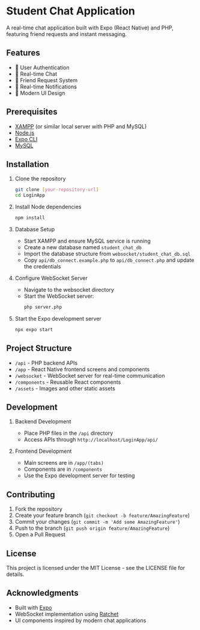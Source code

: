 # Student Chat Application

A real-time chat application built with Expo (React Native) and PHP, featuring friend requests and instant messaging.

## Features

- 👥 User Authentication
- 💬 Real-time Chat
- 🤝 Friend Request System
- 🔔 Real-time Notifications
- 🎨 Modern UI Design

## Prerequisites

- [XAMPP](https://www.apachefriends.org/) (or similar local server with PHP and MySQL)
- [Node.js](https://nodejs.org/)
- [Expo CLI](https://docs.expo.dev/get-started/installation/)
- [MySQL](https://www.mysql.com/)

## Installation

1. Clone the repository
   ```bash
   git clone [your-repository-url]
   cd LoginApp
   ```

2. Install Node dependencies
   ```bash
   npm install
   ```

3. Database Setup
   - Start XAMPP and ensure MySQL service is running
   - Create a new database named `student_chat_db`
   - Import the database structure from `websocket/student_chat_db.sql`
   - Copy `api/db_connect.example.php` to `api/db_connect.php` and update the credentials

4. Configure WebSocket Server
   - Navigate to the websocket directory
   - Start the WebSocket server:
     ```bash
     php server.php
     ```

5. Start the Expo development server
   ```bash
   npx expo start
   ```

## Project Structure

- `/api` - PHP backend APIs
- `/app` - React Native frontend screens and components
- `/websocket` - WebSocket server for real-time communication
- `/components` - Reusable React components
- `/assets` - Images and other static assets

## Development

1. Backend Development
   - Place PHP files in the `/api` directory
   - Access APIs through `http://localhost/LoginApp/api/`

2. Frontend Development
   - Main screens are in `/app/(tabs)`
   - Components are in `/components`
   - Use the Expo development server for testing

## Contributing

1. Fork the repository
2. Create your feature branch (`git checkout -b feature/AmazingFeature`)
3. Commit your changes (`git commit -m 'Add some AmazingFeature'`)
4. Push to the branch (`git push origin feature/AmazingFeature`)
5. Open a Pull Request

## License

This project is licensed under the MIT License - see the LICENSE file for details.

## Acknowledgments

- Built with [Expo](https://expo.dev/)
- WebSocket implementation using [Ratchet](http://socketo.me/)
- UI components inspired by modern chat applications
